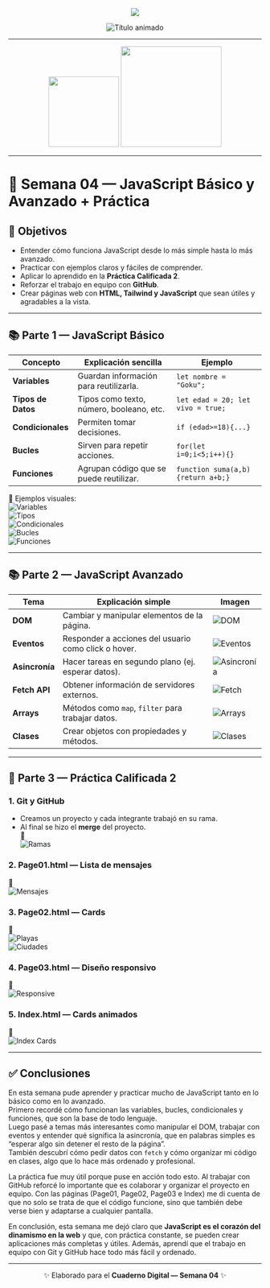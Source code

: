 <!-- ENCABEZADO animado con ola -->
<p align="center">
  <img src="https://capsule-render.vercel.app/api?type=waving&height=140&color=0:1E3A8A,100:0EA5E9&text=%F0%9F%93%95%20Cuaderno%20Digital%20%E2%80%94%20Semana%2004&fontAlign=50&fontAlignY=35&fontSize=34&fontColor=ffffff&desc=JavaScript%20B%C3%A1sico%20y%20Avanzado%20+%20Pr%C3%A1ctica%20Calificada%202&descAlign=50&descAlignY=60&animation=fadeIn" />
</p>

<!-- Título con "typing" -->
<p align="center">
  <img src="https://readme-typing-svg.demolab.com?font=Fira+Code&size=30&duration=2300&pause=800&center=true&vCenter=true&width=920&lines=IS093%20%E2%80%94%20Desarrollo%20de%20Aplicaciones%20Web;Semana%2004%20%E2%80%94%20JavaScript%20B%C3%A1sico%20y%20Avanzado;Docente%3A%20Mg.%20Jaime%20Suasn%C3%A1bar%20Terrel;Estudiante%20%E2%80%94%20UNCP%20FIS" alt="Título animado" /> 
</p>

---

<p align="center">
  <img src="https://github.com/machaparionaangelyoelver-web/fotosdecuaderno/blob/main/semana04_imagenes/logoFIS.png" width="140" />
  <img src="https://github.com/machaparionaangelyoelver-web/fotosdecuaderno/blob/main/semana04_imagenes/uncp.jpg" width="200" />
</p>

---

# 🌌 Semana 04 — **JavaScript Básico y Avanzado + Práctica**

## 🎯 Objetivos
- Entender cómo funciona JavaScript desde lo más simple hasta lo más avanzado.  
- Practicar con ejemplos claros y fáciles de comprender.  
- Aplicar lo aprendido en la **Práctica Calificada 2**.  
- Reforzar el trabajo en equipo con **GitHub**.  
- Crear páginas web con **HTML, Tailwind y JavaScript** que sean útiles y agradables a la vista.  

---

## 📚 Parte 1 — JavaScript Básico

| Concepto | Explicación sencilla | Ejemplo |
|----------|----------------------|---------|
| **Variables** | Guardan información para reutilizarla. | `let nombre = "Goku";` |
| **Tipos de Datos** | Tipos como texto, número, booleano, etc. | `let edad = 20; let vivo = true;` |
| **Condicionales** | Permiten tomar decisiones. | `if (edad>=18){...}` |
| **Bucles** | Sirven para repetir acciones. | `for(let i=0;i<5;i++){}` |
| **Funciones** | Agrupan código que se puede reutilizar. | `function suma(a,b){return a+b;}` |

📸 Ejemplos visuales:  
![Variables](https://github.com/machaparionaangelyoelver-web/fotosdecuaderno/blob/main/semana04_imagenes/variables.png)  
![Tipos](https://github.com/machaparionaangelyoelver-web/fotosdecuaderno/blob/main/semana04_imagenes/tipos-datos.png)  
![Condicionales](https://github.com/machaparionaangelyoelver-web/fotosdecuaderno/blob/main/semana04_imagenes/condicionales.png)  
![Bucles](https://github.com/machaparionaangelyoelver-web/fotosdecuaderno/blob/main/semana04_imagenes/bucle.png)  
![Funciones](https://github.com/machaparionaangelyoelver-web/fotosdecuaderno/blob/main/semana04_imagenes/funciones.png)  

---

## 📚 Parte 2 — JavaScript Avanzado

| Tema | Explicación simple | Imagen |
|------|-------------------|--------|
| **DOM** | Cambiar y manipular elementos de la página. | ![DOM](https://github.com/machaparionaangelyoelver-web/fotosdecuaderno/blob/main/semana04_imagenes/dom.png) |
| **Eventos** | Responder a acciones del usuario como click o hover. | ![Eventos](https://github.com/machaparionaangelyoelver-web/fotosdecuaderno/blob/main/semana04_imagenes/eventos.png) |
| **Asincronía** | Hacer tareas en segundo plano (ej. esperar datos). | ![Asincronía](https://github.com/machaparionaangelyoelver-web/fotosdecuaderno/blob/main/semana04_imagenes/asincronia.png) |
| **Fetch API** | Obtener información de servidores externos. | ![Fetch](https://github.com/machaparionaangelyoelver-web/fotosdecuaderno/blob/main/semana04_imagenes/fetch-api.png) |
| **Arrays** | Métodos como `map`, `filter` para trabajar datos. | ![Arrays](https://github.com/machaparionaangelyoelver-web/fotosdecuaderno/blob/main/semana04_imagenes/arrays-metodos.png) |
| **Clases** | Crear objetos con propiedades y métodos. | ![Clases](https://github.com/machaparionaangelyoelver-web/fotosdecuaderno/blob/main/semana04_imagenes/clases.png) |

---

## 📝 Parte 3 — Práctica Calificada 2

### 1. Git y GitHub
- Creamos un proyecto y cada integrante trabajó en su rama.  
- Al final se hizo el **merge** del proyecto.  
📸  
![Ramas](https://github.com/machaparionaangelyoelver-web/fotosdecuaderno/blob/main/semana04_imagenes/git-branches.png)  

### 2. Page01.html — Lista de mensajes  
📸  
![Mensajes](https://github.com/machaparionaangelyoelver-web/fotosdecuaderno/blob/main/semana04_imagenes/page01-mensajes.png)  

### 3. Page02.html — Cards  
📸  
![Playas](https://github.com/machaparionaangelyoelver-web/fotosdecuaderno/blob/main/semana04_imagenes/page02-playas.png)  
![Ciudades](https://github.com/machaparionaangelyoelver-web/fotosdecuaderno/blob/main/semana04_imagenes/page02-ciudades.png)  

### 4. Page03.html — Diseño responsivo  
📸  
![Responsive](https://github.com/machaparionaangelyoelver-web/fotosdecuaderno/blob/main/semana04_imagenes/page03-responsive.png)  

### 5. Index.html — Cards animados  
📸  
![Index Cards](https://github.com/machaparionaangelyoelver-web/fotosdecuaderno/blob/main/semana04_imagenes/index-cards.png)  

---

## ✅ Conclusiones

En esta semana pude aprender y practicar mucho de JavaScript tanto en lo básico como en lo avanzado.  
Primero recordé cómo funcionan las variables, bucles, condicionales y funciones, que son la base de todo lenguaje.  
Luego pasé a temas más interesantes como manipular el DOM, trabajar con eventos y entender qué significa la asincronía, que en palabras simples es “esperar algo sin detener el resto de la página”.  
También descubrí cómo pedir datos con `fetch` y cómo organizar mi código en clases, algo que lo hace más ordenado y profesional.  

La práctica fue muy útil porque puse en acción todo esto. Al trabajar con GitHub reforcé lo importante que es colaborar y organizar el proyecto en equipo. Con las páginas (Page01, Page02, Page03 e Index) me di cuenta de que no solo se trata de que el código funcione, sino que también debe verse bien y adaptarse a cualquier pantalla.  

En conclusión, esta semana me dejó claro que **JavaScript es el corazón del dinamismo en la web** y que, con práctica constante, se pueden crear aplicaciones más completas y útiles. Además, aprendí que el trabajo en equipo con Git y GitHub hace todo más fácil y ordenado.  

---

<p align="center">
  ✨ Elaborado para el <b>Cuaderno Digital — Semana 04</b> ✨
</p>
